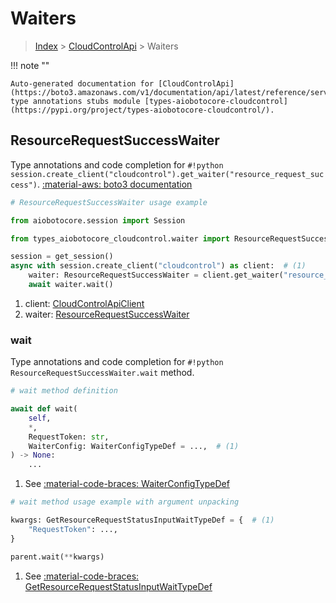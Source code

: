 # Waiters

> [Index](../README.md) > [CloudControlApi](./README.md) > Waiters

!!! note ""

    Auto-generated documentation for [CloudControlApi](https://boto3.amazonaws.com/v1/documentation/api/latest/reference/services/cloudcontrol.html#cloudcontrolapi)
    type annotations stubs module [types-aiobotocore-cloudcontrol](https://pypi.org/project/types-aiobotocore-cloudcontrol/).

## ResourceRequestSuccessWaiter

Type annotations and code completion for `#!python session.create_client("cloudcontrol").get_waiter("resource_request_success")`.
[:material-aws: boto3 documentation](https://boto3.amazonaws.com/v1/documentation/api/latest/reference/services/cloudcontrol/waiter/ResourceRequestSuccess.html#CloudControlApi.Waiter.ResourceRequestSuccess)

```python
# ResourceRequestSuccessWaiter usage example

from aiobotocore.session import Session

from types_aiobotocore_cloudcontrol.waiter import ResourceRequestSuccessWaiter

session = get_session()
async with session.create_client("cloudcontrol") as client:  # (1)
    waiter: ResourceRequestSuccessWaiter = client.get_waiter("resource_request_success")  # (2)
    await waiter.wait()
```

1. client: [CloudControlApiClient](./client.md)
2. waiter: [ResourceRequestSuccessWaiter](./waiters.md#resourcerequestsuccesswaiter)


### wait

Type annotations and code completion for `#!python ResourceRequestSuccessWaiter.wait` method.

```python
# wait method definition

await def wait(
    self,
    *,
    RequestToken: str,
    WaiterConfig: WaiterConfigTypeDef = ...,  # (1)
) -> None:
    ...
```

1. See [:material-code-braces: WaiterConfigTypeDef](./type_defs.md#waiterconfigtypedef) 


```python
# wait method usage example with argument unpacking

kwargs: GetResourceRequestStatusInputWaitTypeDef = {  # (1)
    "RequestToken": ...,
}

parent.wait(**kwargs)
```

1. See [:material-code-braces: GetResourceRequestStatusInputWaitTypeDef](./type_defs.md#getresourcerequeststatusinputwaittypedef) 
